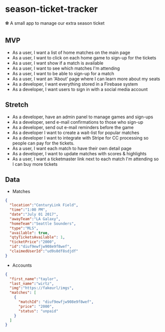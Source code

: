# season-ticket-tracker
⚽️ A small app to manage our extra season ticket

## MVP
* As a user, I want a list of home matches on the main page
* As a user, I want to click on each home game to sign-up for the tickets
* As a user, I want show if a match is available
* As a user, I want to see which matches I'm attending
* As a user, I want to be able to sign-up for a match
* As a user, I want an 'About' page where I can learn more about my seats
* As a developer, I want everything stored in a Firebase system
* As a developer, I want users to sign in with a social media account


## Stretch
* As a developer, have an admin panel to manage games and sign-ups
* As a developer, send e-mail confirmations to those who sign-up
* As a developer, send out e-mail reminders before the game
* As a developer I want to create a wait-list for popular matches
* As a developer I want to integrate with Stripe for CC processing so people can pay for the tickets.
* As a user, I want each match to have their own detail page
* As a developer, I want to update matches with scores & highlights
* As a user, I want a ticketmaster link next to each match I'm attending so I can buy more tickets

## Data

* Matches
```json
{
  "location":"CenturyLink Field",
  "time":"1:00 PM",
  "date":"July 01 2017",
  "awayTeam":"LA Galaxy",
  "homeTeam":"Seattle Sounders",
  "type":"MLS",
  "available": true,
  "qtyTicketsAvailable": 1,
  "ticketPrice":"2000",
  "id":"diuf9ewfjw908e9f8wef",
  "claimedUserId":"ud9s0df8sdjdf"
}
```

* Accounts
```json
{
  "first_name":"taylor",
  "last_name":"wirtz",
  "img":"https://fakeurl/imgs",
  "matches": [
    {
      "matchId": "diuf9ewfjw908e9f8wef",
      "price": "2000",
      "status": "unpaid"
    }
  ]
}
```
